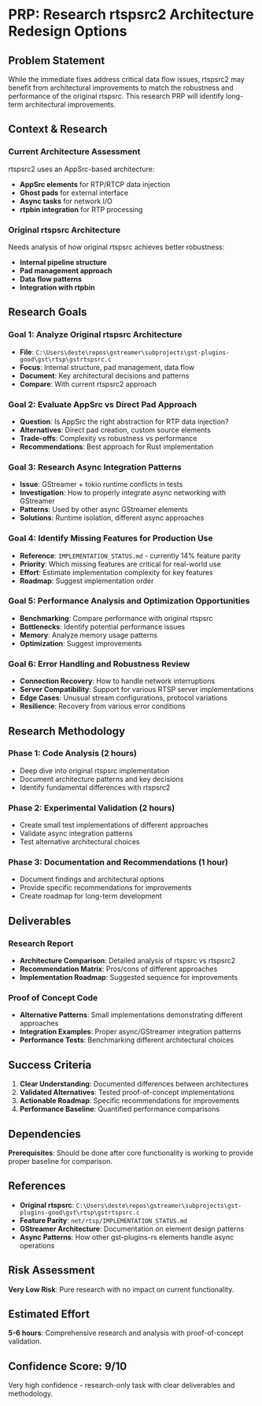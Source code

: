 # PRP: Research rtspsrc2 Architecture Redesign Options

## Problem Statement

While the immediate fixes address critical data flow issues, rtspsrc2 may benefit from architectural improvements to match the robustness and performance of the original rtspsrc. This research PRP will identify long-term architectural improvements.

## Context & Research

### Current Architecture Assessment
rtspsrc2 uses an AppSrc-based architecture:
- **AppSrc elements** for RTP/RTCP data injection
- **Ghost pads** for external interface
- **Async tasks** for network I/O
- **rtpbin integration** for RTP processing

### Original rtspsrc Architecture
Needs analysis of how original rtspsrc achieves better robustness:
- **Internal pipeline structure**
- **Pad management approach** 
- **Data flow patterns**
- **Integration with rtpbin**

## Research Goals

### Goal 1: Analyze Original rtspsrc Architecture
- **File**: `C:\Users\deste\repos\gstreamer\subprojects\gst-plugins-good\gst\rtsp\gstrtspsrc.c`
- **Focus**: Internal structure, pad management, data flow
- **Document**: Key architectural decisions and patterns
- **Compare**: With current rtspsrc2 approach

### Goal 2: Evaluate AppSrc vs Direct Pad Approach
- **Question**: Is AppSrc the right abstraction for RTP data injection?
- **Alternatives**: Direct pad creation, custom source elements
- **Trade-offs**: Complexity vs robustness vs performance
- **Recommendations**: Best approach for Rust implementation

### Goal 3: Research Async Integration Patterns
- **Issue**: GStreamer + tokio runtime conflicts in tests
- **Investigation**: How to properly integrate async networking with GStreamer
- **Patterns**: Used by other async GStreamer elements
- **Solutions**: Runtime isolation, different async approaches

### Goal 4: Identify Missing Features for Production Use
- **Reference**: `IMPLEMENTATION_STATUS.md` - currently 14% feature parity
- **Priority**: Which missing features are critical for real-world use
- **Effort**: Estimate implementation complexity for key features
- **Roadmap**: Suggest implementation order

### Goal 5: Performance Analysis and Optimization Opportunities
- **Benchmarking**: Compare performance with original rtspsrc
- **Bottlenecks**: Identify potential performance issues
- **Memory**: Analyze memory usage patterns
- **Optimization**: Suggest improvements

### Goal 6: Error Handling and Robustness Review
- **Connection Recovery**: How to handle network interruptions
- **Server Compatibility**: Support for various RTSP server implementations
- **Edge Cases**: Unusual stream configurations, protocol variations
- **Resilience**: Recovery from various error conditions

## Research Methodology

### Phase 1: Code Analysis (2 hours)
- Deep dive into original rtspsrc implementation
- Document architecture patterns and key decisions
- Identify fundamental differences with rtspsrc2

### Phase 2: Experimental Validation (2 hours)  
- Create small test implementations of different approaches
- Validate async integration patterns
- Test alternative architectural choices

### Phase 3: Documentation and Recommendations (1 hour)
- Document findings and architectural options
- Provide specific recommendations for improvements
- Create roadmap for long-term development

## Deliverables

### Research Report
- **Architecture Comparison**: Detailed analysis of rtspsrc vs rtspsrc2
- **Recommendation Matrix**: Pros/cons of different approaches
- **Implementation Roadmap**: Suggested sequence for improvements

### Proof of Concept Code
- **Alternative Patterns**: Small implementations demonstrating different approaches
- **Integration Examples**: Proper async/GStreamer integration patterns
- **Performance Tests**: Benchmarking different architectural choices

## Success Criteria

1. **Clear Understanding**: Documented differences between architectures
2. **Validated Alternatives**: Tested proof-of-concept implementations
3. **Actionable Roadmap**: Specific recommendations for improvements
4. **Performance Baseline**: Quantified performance comparisons

## Dependencies

**Prerequisites**: Should be done after core functionality is working to provide proper baseline for comparison.

## References

- **Original rtspsrc**: `C:\Users\deste\repos\gstreamer\subprojects\gst-plugins-good\gst\rtsp\gstrtspsrc.c`
- **Feature Parity**: `net/rtsp/IMPLEMENTATION_STATUS.md`
- **GStreamer Architecture**: Documentation on element design patterns
- **Async Patterns**: How other gst-plugins-rs elements handle async operations

## Risk Assessment

**Very Low Risk**: Pure research with no impact on current functionality.

## Estimated Effort

**5-6 hours**: Comprehensive research and analysis with proof-of-concept validation.

## Confidence Score: 9/10

Very high confidence - research-only task with clear deliverables and methodology.